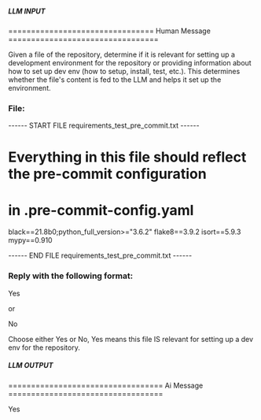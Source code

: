 ##### LLM INPUT #####
================================ Human Message =================================

Given a file of the repository, determine if it is relevant for setting up a development environment for the repository or providing information about how to set up dev env (how to setup, install, test, etc.). This determines whether the file's content is fed to the LLM and helps it set up the environment.

### File:
------ START FILE requirements_test_pre_commit.txt ------
# Everything in this file should reflect the pre-commit configuration
# in .pre-commit-config.yaml
black==21.8b0;python_full_version>="3.6.2"
flake8==3.9.2
isort==5.9.3
mypy==0.910

------ END FILE requirements_test_pre_commit.txt ------

### Reply with the following format:

<rel>Yes</rel>

or

<rel>No</rel>

Choose either Yes or No, Yes means this file IS relevant for setting up a dev env for the repository.

##### LLM OUTPUT #####
================================== Ai Message ==================================

<rel>Yes</rel>